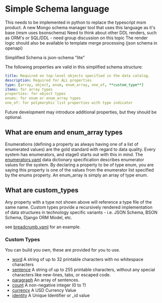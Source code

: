 # Simple Schema language

This needs to be implemented in python to replace the typescript msm product.
A new Mongo schema manager tool that uses this language as it's base (msm uses bsonschema)
Need to think about other DDL renders, such as ORM's or SQL/DDL - need group discussion on this topic
The render logic should also be available to template merge processing (json schema in openapi)

Simplified Schema is json-schema "lite"

The following properties are valid in this simplified schema structure:
```yaml
title: Required on top-level objects specified in the data catalog.
description: Required for ALL properties
type: [array, object, enum, enum_array, one_of, **custom_type**]
items: for array types
properties: for object types
enums: for enum or enum_array types
one_of: for polymorphic list properties with type indicator
```

Future development may introduce additional properties, but they should be optional. 

## What are enum and enum_array types
Enumerations (defining a property as always having one of a list of enumerated values) are the gold standard with regard to data quality. Every system has enumerators, and stage0 starts out with this in mind. The [enumerators.yaml](./specifications/dictionaries/enumerators.yaml) data dictionary specification describes enumerator values for the system. By declaring a property to be of type enum, you are saying this property is one of the values from the enumerator list specified by the enums property. An enum_array is simply an array of type enum. 

## What are **custom_types**
Any property with a type not shown above will reference a type file of the same name. Custom types provide a recursively rendered implementation of data structures in technology specific variants - i.e. JSON Schema, BSON Schema, Django ORM Model, etc. 

see [breadcrumb.yaml](./specifications/dictionaries/types/breadcrumb.yaml) for an example.

### Custom Types
You can build you own, these are provided for you to use.
- [word]() A string of up to 32 printable characters with no whitespace characters
- [sentence]() A string of up to 255 printable characters, without any special characters like new-lines, tabs, or escaped code. 
- [paragraph]() An array of sentences.
- [count]() A non-negative integer (0 to ?)
- [currency]() A USD Currency Value
- [identity]() A Unique Identifier or _id value


